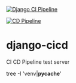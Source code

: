 [![Django CI Pipeline](https://github.com/jahirultusar/django-cicd/actions/workflows/ci.yml/badge.svg)](https://github.com/jahirultusar/django-cicd/actions/workflows/ci.yml)

[![CD Pipeline](https://github.com/jahirultusar/django-cicd/actions/workflows/cd.yml/badge.svg)](https://github.com/jahirultusar/django-cicd/actions/workflows/cd.yml)

# django-cicd
CI CD Pipeline test server


tree -I 'venv|__pycache__'
